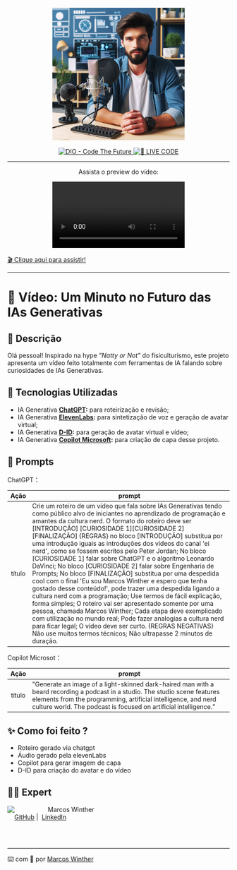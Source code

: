 <p align="center">
   <img 
      src="./assets/cover.jpg"
      width="300"
   />
</p>

<p align="center">
   <a href="https://dio.me/">
      <img 
         src="https://img.shields.io/badge/DIO-Code_The_Future-28DA77?logo=youtube" 
         alt="DIO - Code The Future">
   </a>
   <a href="https://dio.me/">
   <img 
      src="https://img.shields.io/badge/🔴_LIVE_CODE-FF5E72" 
      alt="🔴 LIVE CODE">
   </a>
</p>

-------

<p align="center">
    Assista o preview do vídeo:
</p>

<div align="center">
   <video controls title="Podcast ScoobyDoobyCode - vídeo">
      <source src="./output/video-sobre-ias-generativas.mp4" type="video/mp4" />
   </video>
</div>

 <a href="https://github.com/MarcosWinther/project-video-created-with-artificial-intelligence-tools/blob/main/output/video-sobre-ias-generativas.mp4"> 🎬 Clique aqui para assistir!</a>
 
-------

# 🎥 Vídeo: Um Minuto no Futuro das IAs Generativas 

## 📒 Descrição
Olá pessoal! Inspirado na hype _"Natty or Not"_ do fisiculturismo, este projeto apresenta um vídeo feito totalmente com ferramentas de IA falando sobre curiosidades de IAs Generativas.

## 🤖 Tecnologias Utilizadas
- IA Generativa **[ChatGPT](https://chatgpt.com/):** para roteirização e revisão;
- IA Generativa **[ElevenLabs](https://elevenlabs.io/):** para sintetização de voz e geração de avatar virtual;
- IA Generativa **[D-ID](https://www.d-id.com):** para geração de avatar virtual e vídeo;
- IA Generativa **[Copilot Microsoft](https://copilot.microsoft.com/):** para criação de capa desse projeto.

## 🧠 Prompts


ChatGPT：

|   Ação   | prompt                                                                                                                                                                                                                                                                         |
| :------: | ------------------------------------------------------------------------------------------------------------------------------------------------------------------------------------------------------------------------------------------------------------------------------ |
|  título  | Crie um roteiro de um vídeo que fala sobre IAs Generativas tendo como público alvo de iniciantes no aprendizado de programação e amantes da cultura nerd. O formato do roteiro deve ser [INTRODUÇÃO] [CURIOSIDADE 1][CURIOSIDADE 2][FINALIZAÇÃO] {REGRAS} no bloco [INTRODUÇÃO] substitua por uma introdução iguais as introduções dos vídeos do canal 'ei nerd', como se fossem escritos pelo Peter Jordan; No bloco [CURIOSIDADE 1] falar sobre ChatGPT e o algoritmo Leonardo DaVinci; No bloco [CURIOSIDADE 2] falar sobre Engenharia de Prompts; No bloco [FINALIZAÇÃO] substitua por uma despedida cool com o final 'Eu sou Marcos Winther e espero que tenha gostado desse conteúdo!', pode trazer uma despedida ligando a cultura nerd com a programação; Use termos de fácil explicação, forma simples; O roteiro vai ser apresentado somente por uma pessoa, chamada Marcos Winther; Cada etapa deve exemplicado com utilização no mundo real; Pode fazer analogias a cultura nerd para ficar legal; O vídeo deve ser curto. {REGRAS NEGATIVAS} Não use muitos termos técnicos; Não ultrapasse 2 minutos de duração.                                                       |


Copilot Microsot：

|  Ação  | prompt                                                                                 |
| :----: | -------------------------------------------------------------------------------------- |
| título | "Generate an image of a light-skinned dark-haired man with a beard recording a podcast in a studio. The studio scene features elements from the programming, artificial intelligence, and nerd culture world. The podcast is focused on artificial intelligence." |

## ✨ Como foi feito ?

- Roteiro gerado via chatgpt
- Áudio gerado pela elevenLabs
- Copilot para gerar imagem de capa
- D-ID para criação do avatar e do vídeo

## 👨‍💻 Expert

<p>
   <img 
      align=left 
      margin=10 
      width=80 
      src="https://avatars.githubusercontent.com/u/44624583?v=4"
   />
   <p>&nbsp&nbsp&nbspMarcos Winther<br>
    &nbsp&nbsp&nbsp
    <a href="https://github.com/MarcosWinther">
    GitHub</a>&nbsp;|&nbsp;
    <a href="https://www.linkedin.com/in/marcoswinthersilva/">LinkedIn</a>
   </p>
</p>
<br/><br/>

---

⌨️ com 💜 por [Marcos Winther](https://github.com/MarcosWinther)